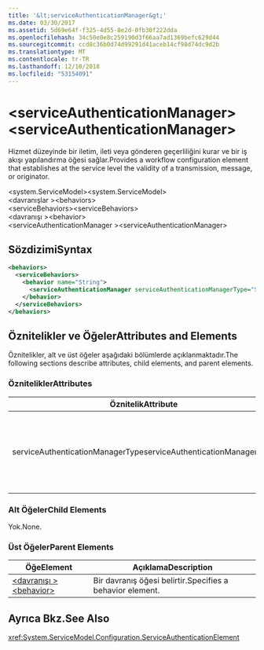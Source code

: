 ```yaml
---
title: '&lt;serviceAuthenticationManager&gt;'
ms.date: 03/30/2017
ms.assetid: 5d69e64f-f325-4d55-8e2d-0fb30f222dda
ms.openlocfilehash: 34c50e0e8c259190d3f66aa7ad1369befc629d44
ms.sourcegitcommit: ccd8c36b0d74d99291d41aceb14cf98d74dc9d2b
ms.translationtype: MT
ms.contentlocale: tr-TR
ms.lasthandoff: 12/10/2018
ms.locfileid: "53154091"
---
```

# <a name="ltserviceauthenticationmanagergt"></a><span data-ttu-id="1ce08-102">&lt;serviceAuthenticationManager&gt;</span><span class="sxs-lookup"><span data-stu-id="1ce08-102">&lt;serviceAuthenticationManager&gt;</span></span>
<span data-ttu-id="1ce08-103">Hizmet düzeyinde bir iletim, ileti veya gönderen geçerliliğini kurar ve bir iş akışı yapılandırma öğesi sağlar.</span><span class="sxs-lookup"><span data-stu-id="1ce08-103">Provides a workflow configuration element that establishes at the service level the validity of a transmission, message, or originator.</span></span>  
  
<span data-ttu-id="1ce08-104">\<system.ServiceModel></span><span class="sxs-lookup"><span data-stu-id="1ce08-104">\<system.ServiceModel></span></span>  
<span data-ttu-id="1ce08-105">\<davranışlar ></span><span class="sxs-lookup"><span data-stu-id="1ce08-105">\<behaviors></span></span>  
<span data-ttu-id="1ce08-106">\<serviceBehaviors></span><span class="sxs-lookup"><span data-stu-id="1ce08-106">\<serviceBehaviors></span></span>  
<span data-ttu-id="1ce08-107">\<davranışı ></span><span class="sxs-lookup"><span data-stu-id="1ce08-107">\<behavior></span></span>  
<span data-ttu-id="1ce08-108">\<serviceAuthenticationManager ></span><span class="sxs-lookup"><span data-stu-id="1ce08-108">\<serviceAuthenticationManager></span></span>  
  
## <a name="syntax"></a><span data-ttu-id="1ce08-109">Sözdizimi</span><span class="sxs-lookup"><span data-stu-id="1ce08-109">Syntax</span></span>  
  
```xml  
<behaviors>
  <serviceBehaviors>
    <behavior name="String">
      <serviceAuthenticationManager serviceAuthenticationManagerType="String" />
    </behavior>
  </serviceBehaviors>
</behaviors>  
```  
  
## <a name="attributes-and-elements"></a><span data-ttu-id="1ce08-110">Öznitelikler ve Öğeler</span><span class="sxs-lookup"><span data-stu-id="1ce08-110">Attributes and Elements</span></span>  
 <span data-ttu-id="1ce08-111">Öznitelikler, alt ve üst öğeler aşağıdaki bölümlerde açıklanmaktadır.</span><span class="sxs-lookup"><span data-stu-id="1ce08-111">The following sections describe attributes, child elements, and parent elements.</span></span>  
  
### <a name="attributes"></a><span data-ttu-id="1ce08-112">Öznitelikler</span><span class="sxs-lookup"><span data-stu-id="1ce08-112">Attributes</span></span>  
  
|<span data-ttu-id="1ce08-113">Öznitelik</span><span class="sxs-lookup"><span data-stu-id="1ce08-113">Attribute</span></span>|<span data-ttu-id="1ce08-114">Açıklama</span><span class="sxs-lookup"><span data-stu-id="1ce08-114">Description</span></span>|  
|---------------|-----------------|  
|<span data-ttu-id="1ce08-115">serviceAuthenticationManagerType</span><span class="sxs-lookup"><span data-stu-id="1ce08-115">serviceAuthenticationManagerType</span></span>|<span data-ttu-id="1ce08-116">Şu anki davranışı için kimlik doğrulama İlkesi türünü belirten bir dize.</span><span class="sxs-lookup"><span data-stu-id="1ce08-116">A string that specifies the type of the authentication policy for the current behavior.</span></span>|  
  
### <a name="child-elements"></a><span data-ttu-id="1ce08-117">Alt Öğeler</span><span class="sxs-lookup"><span data-stu-id="1ce08-117">Child Elements</span></span>  
 <span data-ttu-id="1ce08-118">Yok.</span><span class="sxs-lookup"><span data-stu-id="1ce08-118">None.</span></span>  
  
### <a name="parent-elements"></a><span data-ttu-id="1ce08-119">Üst Öğeler</span><span class="sxs-lookup"><span data-stu-id="1ce08-119">Parent Elements</span></span>  
  
|<span data-ttu-id="1ce08-120">Öğe</span><span class="sxs-lookup"><span data-stu-id="1ce08-120">Element</span></span>|<span data-ttu-id="1ce08-121">Açıklama</span><span class="sxs-lookup"><span data-stu-id="1ce08-121">Description</span></span>|  
|-------------|-----------------|  
|[<span data-ttu-id="1ce08-122">\<davranışı ></span><span class="sxs-lookup"><span data-stu-id="1ce08-122">\<behavior></span></span>](../../../../../docs/framework/configure-apps/file-schema/wcf/behavior-of-endpointbehaviors.md)|<span data-ttu-id="1ce08-123">Bir davranış öğesi belirtir.</span><span class="sxs-lookup"><span data-stu-id="1ce08-123">Specifies a behavior element.</span></span>|  
  
## <a name="see-also"></a><span data-ttu-id="1ce08-124">Ayrıca Bkz.</span><span class="sxs-lookup"><span data-stu-id="1ce08-124">See Also</span></span>  
 <xref:System.ServiceModel.Configuration.ServiceAuthenticationElement>
